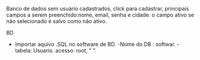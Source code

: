 Banco de dados sem usuário cadastrados, click para cadastrar, principais campos a serem preenchido:nome, email, senha e cidade.
o campo ativo se não selecionado é salvo como não ativo.

BD 
- Importar aquivo .SQL no software de BD.
-Nome do DB : softwar.
-tabela: Usuario.
acesso: root, " ".